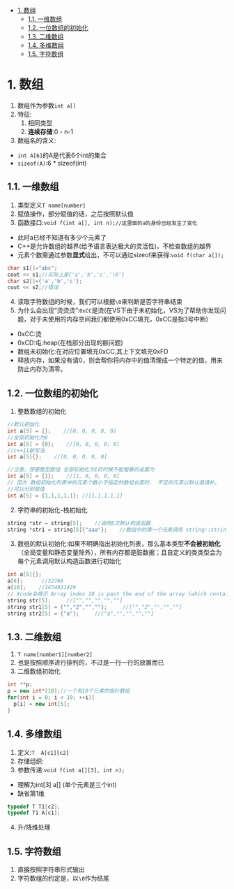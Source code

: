 <!-- TOC -->

- [1. 数组](#1-数组)
  - [1.1. 一维数组](#11-一维数组)
  - [1.2. 一位数组的初始化](#12-一位数组的初始化)
  - [1.3. 二维数组](#13-二维数组)
  - [1.4. 多维数组](#14-多维数组)
  - [1.5. 字符数组](#15-字符数组)

<!-- /TOC -->

# 1. 数组
1. 数组作为参数`int a[]`
2. 特征:
    1. 相同类型
    2. **连续存储**:0 - n-1
3. 数组名的含义:
  + `int A[6]`的A是代表6个int的集合
  + `sizeof(A)`:6 * sizeof(int)

## 1.1. 一维数组
1. 类型定义`T name[number]`
2. 赋值操作，部分赋值的话，之后按照默认值
3. 函数接口:`void f(int a[], int n);//这里面的a的身份已经发生了变化`
  + 此时a已经不知道有多少个元素了
  + C++是允许数组的越界(给予语言表达极大的灵活性)，不检查数组的越界
  + 元素个数需通过参数**显式**给出，不可以通过sizeof来获得:`void f(char a[]);`
```c++
char s1[]="abc";
cout << s1;//实际上是{'a','b','c','\0'}
char s2[]={'a','b','c'};
cout << s2;//错误
```
4. 读取字符数组的时候，我们可以根据`\0`来判断是否字符串结束
5. 为什么会出现“烫烫烫”:`0xCC`是烫(在VS下由于未初始化，VS为了帮助你发现问题，对于未使用的内存空间我们都使用0xCC填充，0xCC是指3号中断)
  + 0xCC:烫
  + 0xCD:屯:heap(在栈部分出现的额问题)
  + 数组未初始化:在对应位置填充0xCC,其上下文填充0xFD
  + 释放内存，如果没有请0，则会帮你将内存中的值清理成一个特定的值，用来防止内存为清零。

## 1.2. 一位数组的初始化
1. 整数数组的初始化
```c++
//默认初始化
int a[5] = {};    //[0, 0, 0, 0, 0]
//全部初始化为0
int a[5] = {0};    //[0, 0, 0, 0, 0]
//c++11新写法
int a[5]{};    //[0, 0, 0, 0, 0]

//注意，想要整型数组 全部初始化为1的时候不能粗暴的设置为 
int a[5] = {1};    //[1, 0, 0, 0, 0]
// 因为 数组初始化列表中的元素个数小于指定的数组长度时， 不足的元素以默认值填补。
//可以分别赋值
int a[5] = {1,1,1,1,1}; //[1,1,1,1,1]
```

2. 字符串的初始化-栈初始化
```c++
string *str = string[5];    //调用5次默认构造函数
string *str1 = string[5]{"aaa"};    //数组中的第一个元素调用 string::string(const char *)  进行初始化。后面四个调用 默认构造函数
```

3. 数组的默认初始化:如果不明确指出初始化列表，那么基本类型**不会被初始化**（全局变量和静态变量除外），所有内存都是脏数据；且自定义的类类型会为每个元素调用默认构造函数进行初始化
```c++
int a[5]{};
a[6];      //32766
a[10];    //1474921429
// Xcode会提示 Array index 10 is past the end of the array (which contains 5 elements)。虽然不会爆红，但是Xcode提示越界了。这在程序中也是需要特别注意的,越界时会取到脏数据。
string str[5];     //["","","","",""]
string str1[5] = {"","2","",""};     //["","2","',"",""]
string str2[5] = {"a"};     //["a","","","",""]
```

## 1.3. 二维数组
1. `T name[number1][number2]`
2. 也是按照顺序进行排列的，不过是一行一行的放置而已
3. 二维数组初始化

```c++
int **p;
p = new int*[10];//一个有10个元素的指针数组
for(int i = 0; i < 10; ++i){
  p[i] = new int[5];
}
```

## 1.4. 多维数组
1. 定义:`T  A[c1][c2]`
2. 存储组织:
3. 参数传递:`void f(int a[][3], int n);`
  + 理解为int[3] a[] (单个元素是三个int)
  + 缺省第1维
```c++
typedef T T1[c2];
typedef T1 A[c1]; 
```
4. 升/降维处理


## 1.5. 字符数组
1. 直接按照字符串形式输出
2. 字符数组的约定是，以`\0`作为结尾
